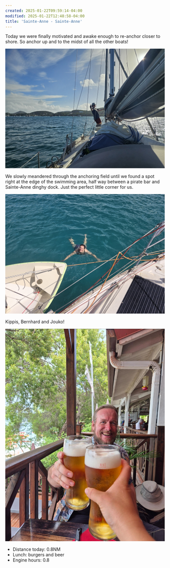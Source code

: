 ```yaml
---
created: 2025-01-22T09:59:14-04:00
modified: 2025-01-22T12:48:58-04:00
title: 'Sainte-Anne - Sainte-Anne'
---
```


Today we were finally motivated and awake enough to re-anchor closer to shore. So anchor up and to the midst of all the other boats!

![Image](../2025/bb68798fcaedbc946094e49c4d97a537.jpg) 

We slowly meandered through the anchoring field until we found a spot right at the edge of the swimming area, half way between a pirate bar and Sainte-Anne dinghy dock. Just the perfect little corner for us.

![Image](../2025/ddce4baca11c8be3380df35746c19488.jpg) 

Kippis, Bernhard and Jouko!

![Image](../2025/d9fac59a56eddb109de30cee568203e8.png) 

* Distance today: 0.8NM
* Lunch: burgers and beer
* Engine hours: 0.8
